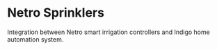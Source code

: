 # Netro Sprinklers
Integration between Netro smart irrigation controllers and Indigo home automation system. 
